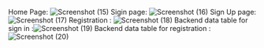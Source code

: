 Home Page: ![Screenshot (15)](https://github.com/user-attachments/assets/2073fd0e-07e6-4f25-b683-683cd9d91dfd)
Sigin page: ![Screenshot (16)](https://github.com/user-attachments/assets/623dc815-a533-4575-98ba-4cb9a285cb57)
Sign Up page: ![Screenshot (17)](https://github.com/user-attachments/assets/c3eae37f-bd83-4de6-922b-8f162518048a)
Registration : ![Screenshot (18)](https://github.com/user-attachments/assets/f7ecccc5-091f-4ada-aa3c-0e9599324746)
Backend data table for sign in :![Screenshot (19)](https://github.com/user-attachments/assets/c8b84133-9315-4556-b7f0-159c900956a7)
Backend data table for registration : ![Screenshot (20)](https://github.com/user-attachments/assets/9747e95c-68ae-465c-bd57-b2f00ed7dbc4)


